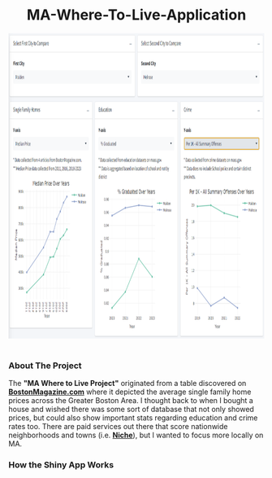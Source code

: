 <h1 align="center"> MA-Where-To-Live-Application </h1>
<div>
  <a href="https://github.com/christiantschmidt">
    <img src="https://github.com/christiantschmidt/MA-Where-To-Live-Application/blob/main/Screenshot%202024-05-08%20184044.png" alt="Dashboard Screenshot" width = "900" height = "600">
  </a>
</div>
<br />   
<!-- ABOUT THE PROJECT -->
<div>
  <h3>About The Project</h3>
  <p>
    The <strong>"MA Where to Live Project"</strong> originated from a table discovered on 
    <a href="https://www.bostonmagazine.com/property/boston-single-family-home-prices-by-town-in-2023/"><strong>BostonMagazine.com</strong></a>
    where it depicted the average single family home prices across the Greater Boston Area. 
    I thought back to when I bought a house and wished there was some sort of database that not only showed prices, but could also show important stats regarding education and crime rates too.
    There are paid services out there that score nationwide neighborhoods and towns (i.e. <a href=https://www.niche.com/"><strong>Niche</strong></a>), but I wanted to focus more locally on MA.
  </p>
  <h3>How the Shiny App Works</h3>
  <p>
    
  </p>
</div> 

